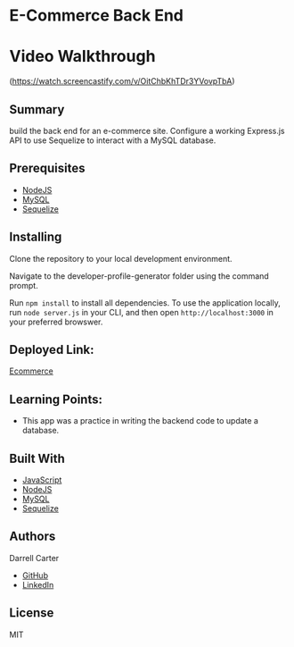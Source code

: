 # E-Commerce Back End

# Video Walkthrough
(https://watch.screencastify.com/v/OitChbKhTDr3YVovpTbA)



## Summary
build the back end for an e-commerce site. Configure a working Express.js API to use Sequelize to interact with a MySQL database.

## Prerequisites
* [NodeJS](https://nodejs.org/)
* [MySQL](https://www.npmjs.com/package/mysql2)
* [Sequelize](https://www.npmjs.com/package/sequelize)

## Installing

Clone the repository to your local development environment.


Navigate to the developer-profile-generator folder using the command prompt.

Run `npm install` to install all dependencies. To use the application locally, run `node server.js` in your CLI, and then open `http://localhost:3000` in your preferred browswer.


## Deployed Link:
[Ecommerce](https://github.com/dcarter45/ecommerce)

## Learning Points:
* This app was a practice in writing the backend code to update a database.


## Built With
* [JavaScript](https://developer.mozilla.org/en-US/docs/Web/JavaScript)
* [NodeJS](https://nodejs.org/)
* [MySQL](https://www.npmjs.com/package/mysql2)
* [Sequelize](https://www.npmjs.com/package/sequelize)

## Authors
Darrell Carter
* [GitHub](https://github.com/dcarter45)
* [LinkedIn](https://www.linkedin.com/in/darrell-carter-5030a3a9/)

## License
MIT